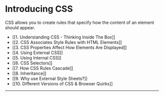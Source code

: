 # Introducing CSS

CSS allows you to create rules that specify how the content of an element should appear.

- [[1. Understanding CSS - Thinking Inside The Box]]
- [[2. CSS Associates Style Rules with HTML Elements]]
- [[3. CSS Properties Affect How Elements Are Displayed]]
- [[4. Using External CSS]]
- [[5. Using Internal CSS]]
- [[6. CSS Selectors]]
- [[7. How CSS Rules Cascade]]
- [[8. Inheritance]]
- [[9. Why use External Style Sheets?]]
- [[10. Different Versions of CSS & Browser Quirks]]

---
